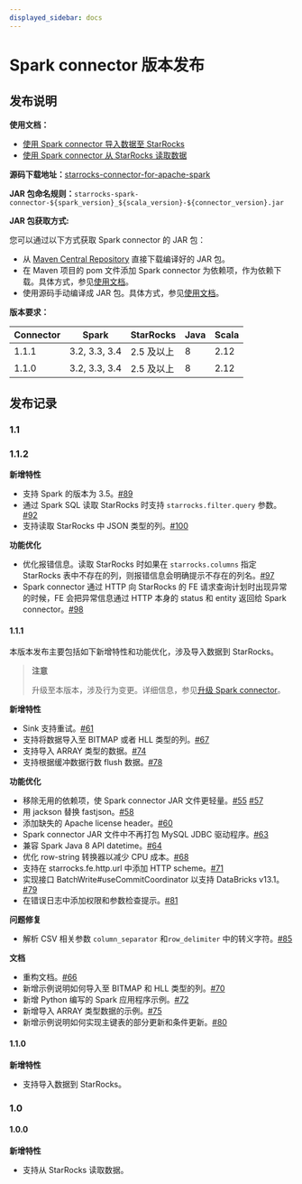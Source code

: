 ```yaml
---
displayed_sidebar: docs
---
```


# Spark connector 版本发布

## 发布说明

**使用文档：**

- [使用 Spark connector 导入数据至 StarRocks](https://docs.starrocks.io/zh/docs/loading/Spark-connector-starrocks/)
- [使用 Spark connector 从 StarRocks 读取数据](https://docs.starrocks.io/zh/docs/unloading/Spark_connector/)

**源码下载地址：**[starrocks-connector-for-apache-spark](https://github.com/StarRocks/starrocks-connector-for-apache-spark)

**JAR 包命名规则：**`starrocks-spark-connector-${spark_version}_${scala_version}-${connector_version}.jar`

**JAR 包获取方式:**

您可以通过以下方式获取 Spark connector 的 JAR 包：

- 从 [Maven Central Repository](https://repo1.maven.org/maven2/com/starrocks) 直接下载编译好的 JAR 包。
- 在 Maven 项目的 pom 文件添加 Spark connector 为依赖项，作为依赖下载。具体方式，参见[使用文档](https://docs.starrocks.io/zh/docs/loading/Spark-connector-starrocks/)。
- 使用源码手动编译成 JAR 包。具体方式，参见[使用文档](https://docs.starrocks.io/zh/docs/loading/Spark-connector-starrocks/)。

**版本要求：**

| Connector | Spark         | StarRocks  | Java | Scala |
| --------- | ------------- | ---------- | ---- | ----- |
| 1.1.1     | 3.2, 3.3, 3.4 | 2.5 及以上 | 8    | 2.12  |
| 1.1.0     | 3.2, 3.3, 3.4 | 2.5 及以上 | 8    | 2.12  |

## 发布记录

### 1.1

### 1.1.2

**新增特性**

- 支持 Spark 的版本为 3.5。[#89](https://github.com/StarRocks/starrocks-connector-for-apache-spark/pull/89)
- 通过 Spark SQL 读取 StarRocks 时支持 `starrocks.filter.query` 参数。[#92](https://github.com/StarRocks/starrocks-connector-for-apache-spark/pull/92)
- 支持读取 StarRocks 中 JSON 类型的列。[#100](https://github.com/StarRocks/starrocks-connector-for-apache-spark/pull/100)

**功能优化**

- 优化报错信息。读取 StarRocks 时如果在 `starrocks.columns` 指定 StarRocks 表中不存在的列，则报错信息会明确提示不存在的列名。[#97](https://github.com/StarRocks/starrocks-connector-for-apache-spark/pull/97)
- Spark connector 通过 HTTP 向 StarRocks 的 FE 请求查询计划时出现异常的时候，FE 会把异常信息通过 HTTP 本身的 status 和 entity 返回给 Spark connector。[#98](https://github.com/StarRocks/starrocks-connector-for-apache-spark/pull/98)

#### 1.1.1

本版本发布主要包括如下新增特性和功能优化，涉及导入数据到 StarRocks。

> **注意**
>
> 升级至本版本，涉及行为变更。详细信息，参见[升级 Spark connector](https://docs.starrocks.io/zh/docs/loading/Spark-connector-starrocks/#升级-spark-connector)。

**新增特性**

- Sink 支持重试。[#61](https://github.com/StarRocks/starrocks-connector-for-apache-spark/pull/61)
- 支持将数据导入至 BITMAP 或者 HLL 类型的列。[#67](https://github.com/StarRocks/starrocks-connector-for-apache-spark/pull/67)
- 支持导入 ARRAY 类型的数据。[#74](https://github.com/StarRocks/starrocks-connector-for-apache-spark/pull/74)
- 支持根据缓冲数据行数 flush 数据。[#78](https://github.com/StarRocks/starrocks-connector-for-apache-spark/pull/78)

**功能优化**

- 移除无用的依赖项，使 Spark connector JAR 文件更轻量。[#55](https://github.com/StarRocks/starrocks-connector-for-apache-spark/pull/55) [#57](https://github.com/StarRocks/starrocks-connector-for-apache-spark/pull/57)
- 用 jackson 替换 fastjson。[#58](https://github.com/StarRocks/starrocks-connector-for-apache-spark/pull/58)
- 添加缺失的 Apache license header。[#60](https://github.com/StarRocks/starrocks-connector-for-apache-spark/pull/60)
- Spark connector JAR 文件中不再打包 MySQL JDBC 驱动程序。[#63](https://github.com/StarRocks/starrocks-connector-for-apache-spark/pull/63)
- 兼容 Spark Java 8 API datetime。[#64](https://github.com/StarRocks/starrocks-connector-for-apache-spark/pull/64)
- 优化 row-string 转换器以减少 CPU 成本。[#68](https://github.com/StarRocks/starrocks-connector-for-apache-spark/pull/68)
- 支持在 starrocks.fe.http.url 中添加 HTTP scheme。[#71](https://github.com/StarRocks/starrocks-connector-for-apache-spark/pull/71)
- 实现接口 BatchWrite#useCommitCoordinator 以支持 DataBricks v13.1。 [#79](https://github.com/StarRocks/starrocks-connector-for-apache-spark/pull/79)
- 在错误日志中添加权限和参数检查提示。[#81](https://github.com/StarRocks/starrocks-connector-for-apache-spark/pull/81)

**问题修复**

- 解析 CSV 相关参数 `column_separator` 和`row_delimiter` 中的转义字符。[#85](https://github.com/StarRocks/starrocks-connector-for-apache-spark/pull/85)

**文档**

- 重构文档。[#66](https://github.com/StarRocks/starrocks-connector-for-apache-spark/pull/66)
- 新增示例说明如何导入至 BITMAP 和 HLL 类型的列。[#70](https://github.com/StarRocks/starrocks-connector-for-apache-spark/pull/70)
- 新增 Python 编写的 Spark 应用程序示例。[#72](https://github.com/StarRocks/starrocks-connector-for-apache-spark/pull/72)
- 新增导入 ARRAY 类型数据的示例。[#75](https://github.com/StarRocks/starrocks-connector-for-apache-spark/pull/75)
- 新增示例说明如何实现主键表的部分更新和条件更新。[#80](https://github.com/StarRocks/starrocks-connector-for-apache-spark/pull/80)

#### 1.1.0

**新增特性**

- 支持导入数据到 StarRocks。

### 1.0

#### 1.0.0

**新增特性**

- 支持从 StarRocks 读取数据。
